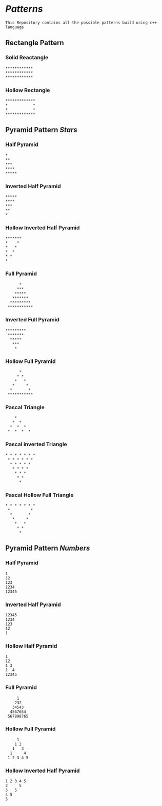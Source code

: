 # *Patterns*
`This Repository contains all the possible patterns build using c++ language`

## Rectangle Pattern
### Solid Reactangle
```
************
************
************
```

### Hollow Rectangle
```
*************
*           *
*           *
*************
```
## Pyramid Pattern _Stars_
### Half Pyramid
```
*
**
***
****
*****
```
### Inverted Half Pyramid
```
*****
****
***
**
*
```
### Hollow Inverted Half Pyramid
```
*******
*    *
*   *
*  *
* *
*
```
### Full Pyramid
```
      *
     ***
    *****
   *******
  *********
 ***********
```
### Inverted Full Pyramid
```
*********
 *******
  *****
   ***
    *
```
### Hollow Full Pyramid
```
      *
     * *
    *   *
   *     *
  *       *
 ***********
```
### Pascal Triangle
```
    *
   *  *
  *  *  *
 *  *  *  *
```
### Pascal inverted Triangle
```
* * * * * * *
 * * * * * *
  * * * * *
   * * * *
    * * *
     * *
      *
```
### Pascal Hollow Full Triangle
```
* * * * * * *
 *         *
  *       *
   *     *
    *   *
     * *
      *
```
## Pyramid Pattern _Numbers_
### Half Pyramid
```
1
12
123
1234
12345
```
### Inverted Half Pyramid
```
12345
1234
123
12
1
```

### Hollow Half Pyramid
```
1
12
1 3
1  4
12345
```
### Full Pyramid
```
     1
    232
   34543
  4567654
 567898765
```
### Hollow Full Pyramid
```
     1
    1 2
   1   3
  1     4
 1 2 3 4 5
```
### Hollow Inverted Half Pyramid
```
1 2 3 4 5
2     5
3   5
4 5
5
```